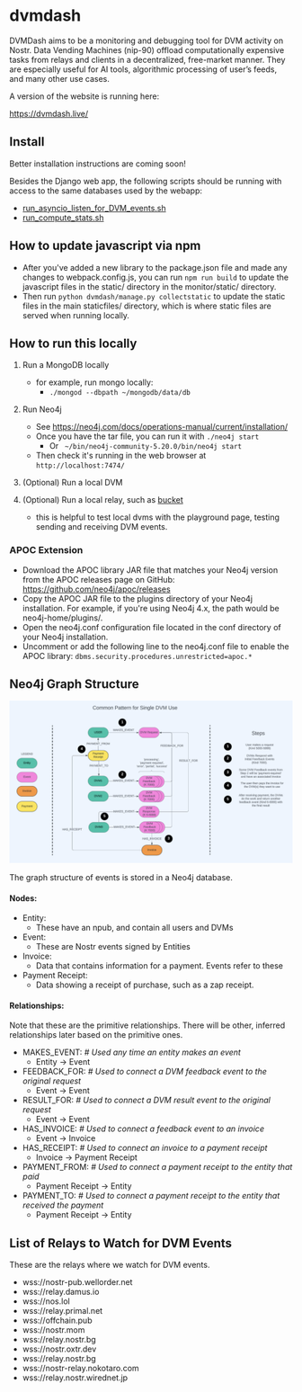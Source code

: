 # dvmdash

DVMDash aims to be a monitoring and debugging tool for DVM activity on Nostr. Data Vending Machines (nip-90) offload computationally expensive tasks from relays and clients in a decentralized, free-market manner. They are especially useful for AI tools, algorithmic processing of user’s feeds, and many other use cases.

A version of the website is running here:

https://dvmdash.live/

## Install

Better installation instructions are coming soon!

Besides the Django web app, the following scripts should be running with access to the same databases used by the webapp:
- [run_asyncio_listen_for_DVM_events.sh](scripts%2Frun_asyncio_listen_for_DVM_events.sh)
- [run_compute_stats.sh](scripts%2Frun_compute_stats.sh)

## How to update javascript via npm

- After you've added a new library to the package.json file and made any changes to webpack.config.js, you can run `npm run build` to update the javascript files in the static/ directory in the monitor/static/ directory.
- Then run `python dvmdash/manage.py collectstatic` to update the static files in the main staticfiles/ directory, which is where static files are served when running locally.


## How to run this locally

1. Run a MongoDB locally

    - for example, run mongo locally:
      - `./mongod --dbpath ~/mongodb/data/db`

2. Run Neo4j

   - See https://neo4j.com/docs/operations-manual/current/installation/
   - Once you have the tar file, you can run it with `./neo4j start`
     - Or ` ~/bin/neo4j-community-5.20.0/bin/neo4j start`
   - Then check it's running in the web browser at `http://localhost:7474/`

3. (Optional) Run a local DVM
4. (Optional) Run a local relay, such as [bucket](https://github.com/coracle-social/bucket)
   - this is helpful to test local dvms with the playground page, testing sending and receiving DVM events.


### APOC Extension

- Download the APOC library JAR file that matches your Neo4j version from the APOC releases page on GitHub: https://github.com/neo4j/apoc/releases
- Copy the APOC JAR file to the plugins directory of your Neo4j installation. For example, if you're using Neo4j 4.x, the path would be neo4j-home/plugins/.
- Open the neo4j.conf configuration file located in the conf directory of your Neo4j installation.
- Uncomment or add the following line to the neo4j.conf file to enable the APOC library: `dbms.security.procedures.unrestricted=apoc.*`

## Neo4j Graph Structure

![DVM_Process_Flow.png](docs%2FDVM_Process_Flow.png)

The graph structure of events is stored in a Neo4j database.

#### Nodes:

- Entity:
  - These have an npub, and contain all users and DVMs
- Event:
  - These are Nostr events signed by Entities
- Invoice:
  - Data that contains information for a payment. Events refer to these
- Payment Receipt:
  - Data showing a receipt of purchase, such as a zap receipt.

#### Relationships:

Note that these are the primitive relationships. There will be other, inferred relationships later based on the primitive ones.

- MAKES_EVENT:  _# Used any time an entity makes an event_
  - Entity -> Event
- FEEDBACK_FOR:  _# Used to connect a DVM feedback event to the original request_
  - Event -> Event
- RESULT_FOR:  _# Used to connect a DVM result event to the original request_
  - Event -> Event
- HAS_INVOICE:  _# Used to connect a feedback event to an invoice_
  - Event -> Invoice
- HAS_RECEIPT:  _# Used to connect an invoice to a payment receipt_
  - Invoice -> Payment Receipt
- PAYMENT_FROM:  _# Used to connect a payment receipt to the entity that paid_
  - Payment Receipt -> Entity
- PAYMENT_TO:  _# Used to connect a payment receipt to the entity that received the payment_
  - Payment Receipt -> Entity


## List of Relays to Watch for DVM Events

These are the relays where we watch for DVM events.

- wss://nostr-pub.wellorder.net
- wss://relay.damus.io
- wss://nos.lol
- wss://relay.primal.net
- wss://offchain.pub
- wss://nostr.mom
- wss://relay.nostr.bg
- wss://nostr.oxtr.dev
- wss://relay.nostr.bg
- wss://nostr-relay.nokotaro.com
- wss://relay.nostr.wirednet.jp